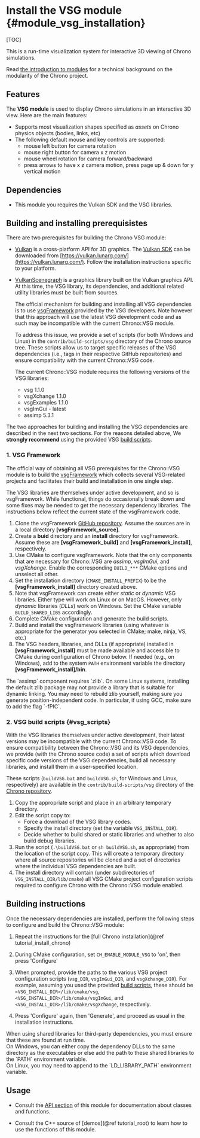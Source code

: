 Install the VSG module {#module_vsg_installation}
==========================

[TOC]

This is a run-time visualization system for interactive 3D viewing of Chrono simulations.

Read [the introduction to modules](modularity.html) for a technical background on the modularity of the Chrono project.


## Features

The **VSG module** is used to display Chrono simulations in an interactive 3D view.
Here are the main features:

- Supports most visualization shapes specified as _assets_ on Chrono physics objects (bodies, links, etc)
- The following default mouse and key controls are supported:
	- mouse left button for camera rotation
	- mouse right button for camera x z motion
	- mouse wheel rotation for camera forward/backward
	- press arrows to have x z camera motion, press page up & down for y vertical motion


## Dependencies

- This module you requires the Vulkan SDK and the VSG libraries.


## Building and installing prerequisistes

There are two prerequisites for building the Chrono VSG module:

- [Vulkan](https://www.vulkan.org/) is a cross-platform API for 3D graphics. The [Vulkan SDK](https://www.lunarg.com/vulkan-sdk/) can be downloaded from [https://vulkan.lunarg.com/](https://vulkan.lunarg.com/). Follow the installation instructions specific to your platform.

- [VulkanScenegraph](https://vsg-dev.github.io/VulkanSceneGraph) is a graphics library built on the Vulkan graphics API. At this time, the VSG library, its dependencies, and additional related utility libraries must be built from sources. 

  The official mechanism for building and installing all VSG dependencies is to use [vsgFramework](https://github.com/vsg-dev/vsgFramework) provided by the VSG developers. Note however that this approach will use the latest VSG development code and as such may be incompatible with the current Chrono::VSG module.

  To address this issue, we provide a set of scripts (for both Windows and Linux) in the `contrib/build-scripts/vsg` directory of the Chrono source tree.  These scripts allow us to target specific releases of the VSG dependencies (i.e., tags in their respective GitHub repositories) and ensure compatibility with the current Chrono::VSG code.

  The current Chrono::VSG module requires the following versions of the VSG libraries:
  - vsg 1.1.0
  - vsgXchange 1.1.0
  - vsgExamples 1.1.0
  - vsgImGui - latest
  - assimp 5.3.1

The two approaches for building and installing the VSG dependencies are described in the next two sections.
For the reasons detailed above, We **strongly recommend** using the provided VSG [build scripts](#vsg_scripts).

### 1. VSG Framework

The official way of obtaining all VSG prerequisites for the Chrono::VSG module is to build the [vsgFramework](https://github.com/vsg-dev/vsgFramework) which collects several VSG-related projects and facilitates their build and installation in one single step.  

The VSG libraries are themselves under active development, and so is vsgFramework. While functional, things do occasionally break down and some fixes may be needed to get the necessary dependency libraries. The instructions below reflect the current state of the vsgFramework code.

  1. Clone the vsgFramework [GitHub repository](https://github.com/vsg-dev/vsgFramework).
     Assume the sources are in a local directory **[vsgFramework_source]**.
  2. Create a **buid** directory and an **install** directory for vsgFramework. 
     Assume these are **[vsgFramework_build]** and **[vsgFramework_install]**, respectively.
  3. Use CMake to configure vsgFramework.  Note that the only components that are necessary for Chrono::VSG are *assimp*, *vsgImGui*, and *vsgXchange*. Enable the corresponding `BUILD_***` CMake options and unselect all other.
  4. Set the installation directory (`CMAKE_INSTALL_PREFIX`) to be the **[vsgFramework_install]** directory created above.
  5. Note that vsgFramework can create either *static* or *dynamic* VSG libraries.  Either type will work on Linux or on MacOS. However, only *dynamic* libraries (*DLLs*) work on Windows. Set the CMake variable `BUILD_SHARED_LIBS` accordingly.
  6. Complete CMake configuration and generate the build scripts.
  7. Build and install the vsgFramework libraries (using whatever is appropriate for the generator you selected in CMake; make, ninja, VS, etc.)
  8. The VSG headers, libraries, and DLLs (if appropriate) installed in **[vsgFramework_install]** must be made available and accessible to CMake during configuration of Chrono below.  If needed (e.g., on Windows), add to the system `PATH` environment variable the directory **[vsgFramework_install]/bin**.

  <div class="ce-warning">
  The `assimp` component requires `zlib`. 
  On some Linux systems, installing the default zlib package may not provide a library that is suitable for dynamic linking. 
  You may need to rebuild zlib yourself, making sure you generate position-independent code. 
  In particular, if using GCC, make sure to add the flag `-fPIC`.
  </div>


### 2. VSG build scripts {#vsg_scripts}

With the VSG libraries themselves under active development, their latest versions may be incompatible with the current Chrono::VSG code. To ensure compatibility between the Chrono::VSG and its VSG dependencies, we provide (with the Chrono source code) a set of scripts which download specific code versions of the VSG dependencies, build all necessary libraries, and install them in a user-specified location.

These scripts (`buildVSG.bat` and `buildVSG.sh`, for Windows and Linux, respectively) are available in the `contrib/build-scripts/vsg` directory of the [Chrono repository](https://github.com/projectchrono/chrono/tree/main/contrib/build-scripts/vsg). 

1. Copy the appropriate script and place in an arbitrary temporary directory.
2. Edit the script copy to:
   - Force a download of the VSG library codes.
   - Specify the install directory (set the variable `VSG_INSTALL_DIR`).
   - Decide whether to build shared or static libraries and whether to also build debug libraries.
3. Run the script (`.\buildVSG.bat` or `sh buildVSG.sh`, as appropriate) from the location of the script copy. This will create a temporary directory where all source repositories will be cloned and a set of directories where the individual VSG dependencies are built.
4. The install directory will contain (under subdirectories of `VSG_INSTALL_DIR/lib/cmake`) all VSG CMake project configuration scripts required to configure Chrono with the Chrono::VSG module enabled.


## Building instructions

Once the necessary dependencies are installed, perform the following steps to configure and build the Chrono::VSG module:

1. Repeat the instructions for the [full Chrono installation](@ref tutorial_install_chrono)
   
2. During CMake configuration, set `CH_ENABLE_MODULE_VSG` to 'on', then press 'Configure'

3. When prompted, provide the paths to the various VSG project configuration scripts (`vsg_DIR`, `vsgImGui_DIR`, and `vsgXchange_DIR`). For example, assuming you used the provided [build scripts](#vsg_scripts), these should be `<VSG_INSTALL_DIR>/lib/cmake/vsg`, `<VSG_INSTALL_DIR>/lib/cmake/vsgImGui`, and `<VSG_INSTALL_DIR>/lib/cmake/vsgXchange`, respectively.

4. Press 'Configure' again, then 'Generate', and proceed as usual in the installation instructions.

<div class="ce-warning">
When using shared libraries for third-party dependencies, you must ensure that these are found at run time.<br>
On Windows, you can either copy the dependency DLLs to the same directory as the executables or else add the path to these shared libraries to the `PATH` environment variable.<br>
On Linux, you may need to append to the `LD_LIBRARY_PATH` environment variable.
</div>

## Usage

- Consult the [API section](group__vsg__module.html) of this module for documentation about classes and functions.

- Consult the C++ source of [demos](@ref tutorial_root) to learn how to use the functions of this module.
